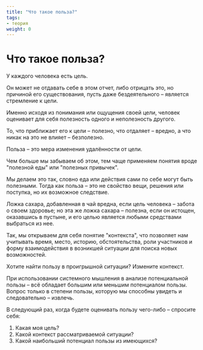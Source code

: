 ```yaml
---
title: "Что такое польза?"
tags:
- теория
weight: 0
---
```


# Что такое польза?

У каждого человека есть цель.

Он может не отдавать себе в этом отчет, либо отрицать это, но причиной его существования, пусть даже бездеятельного – является стремление к цели.

Именно исходя из понимания или ощущения своей цели, человек оценивает для себя полезность одного и неполезность другого.

То, что приближает его к цели – полезно, что отдаляет – вредно, а что никак на это не влияет – безполезно.

Польза – это мера изменения удалённости от цели.

Чем больше мы забываем об этом, тем чаще применяем понятия вроде "полезной еды" или "полезных привычек".

Мы делаем это так, словно еда или действия сами по себе могут быть полезными. Тогда как польза – это не свойство вещи, решения или поступка, но их возможное следствие.

Ложка сахара, добавленная в чай вредна, если цель человека – забота о своем здоровье; но эта же ложка сахара – полезна, если он истощен, оказавшись в пустыне, и его целью является любыми средствами выбраться из нее.

Так, мы открываем для себя понятие "контекста", что позволяет нам учитывать время, место, историю, обстоятельства, роли участников и форму взаимодействия в возникшей ситуации для поиска новых возможностей.

Хотите найти пользу в проигрышной ситуации? Измените контекст.

При использовании системного мышления в анализе потенциальной пользы – всё обладает большим или меньшим потенциалом пользы. Вопрос только в степени пользы, которую мы способны увидеть и следовательно – извлечь.

В следующий раз, когда будете оценивать пользу чего-либо – спросите себя:
1) Какая моя цель?
2) Какой контекст рассматриваемой ситуации?
3) Какой наибольший потенциал пользы из имеющихся?